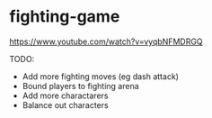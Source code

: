 # fighting-game
https://www.youtube.com/watch?v=vyqbNFMDRGQ

TODO:
* Add more fighting moves (eg dash attack)
* Bound players to fighting arena
* Add more charactarers
* Balance out characters
